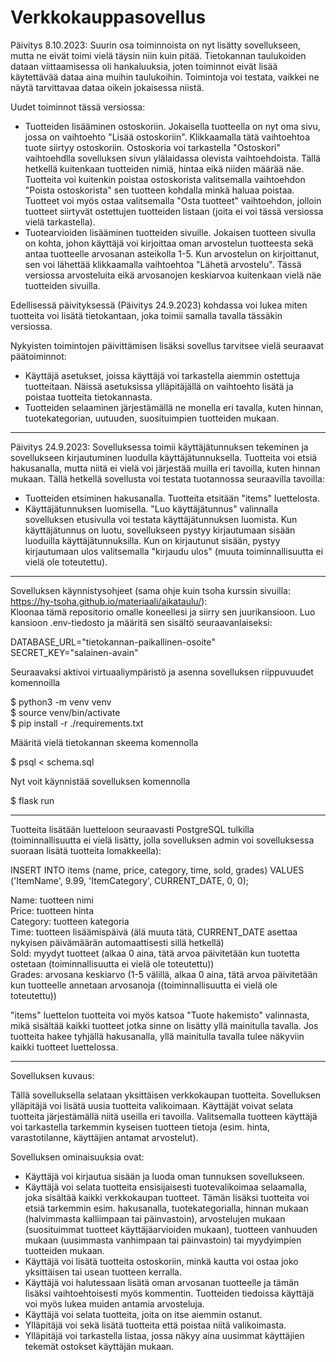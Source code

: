 # Verkkokauppasovellus
Päivitys 8.10.2023:
Suurin osa toiminnoista on nyt lisätty sovellukseen, mutta ne eivät toimi vielä täysin niin kuin pitää.
Tietokannan taulukoiden dataan viittaamisessa oli hankaluuksia, joten toiminnot eivät lisää käytettävää dataa aina muihin taulukoihin.
Toimintoja voi testata, vaikkei ne näytä tarvittavaa dataa oikein jokaisessa niistä.

Uudet toiminnot tässä versiossa:
- Tuotteiden lisääminen ostoskoriin. Jokaisella tuotteella on nyt oma sivu, jossa on vaihtoehto "Lisää ostoskoriin". Klikkaamalla tätä vaihtoehtoa tuote siirtyy ostoskoriin. Ostoskoria voi tarkastella "Ostoskori" vaihtoehdlla sovelluksen sivun ylälaidassa olevista vaihtoehdoista. Tällä hetkellä kuitenkaan tuotteiden nimiä, hintaa eikä niiden määrää näe. Tuotteita voi kuitenkin poistaa ostoskorista valitsemalla vaihtoehdon "Poista ostoskorista" sen tuotteen kohdalla minkä haluaa poistaa. Tuotteet voi myös ostaa valitsemalla "Osta tuotteet" vaihtoehdon, jolloin tuotteet siirtyvät ostettujen tuotteiden listaan (joita ei voi tässä versiossa vielä tarkastella).
- Tuotearvioiden lisääminen tuotteiden sivuille. Jokaisen tuotteen sivulla on kohta, johon käyttäjä voi kirjoittaa oman arvostelun tuotteesta sekä antaa tuotteelle arvosanan asteikolla 1-5. Kun arvostelun on kirjoittanut, sen voi lähettää klikkaamalla vaihtoehtoa "Lähetä arvostelu". Tässä versiossa arvosteluita eikä arvosanojen keskiarvoa kuitenkaan vielä näe tuotteiden sivuilla.

Edellisessä päivityksessä (Päivitys 24.9.2023) kohdassa voi lukea miten tuotteita voi lisätä tietokantaan, joka toimii samalla tavalla tässäkin versiossa.

Nykyisten toimintojen päivittämisen lisäksi sovellus tarvitsee vielä seuraavat päätoiminnot:
- Käyttäjä asetukset, joissa käyttäjä voi tarkastella aiemmin ostettuja tuotteitaan. Näissä asetuksissa ylläpitäjällä on vaihtoehto lisätä ja poistaa tuotteita tietokannasta.
- Tuotteiden selaaminen järjestämällä ne monella eri tavalla, kuten hinnan, tuotekategorian, uutuuden, suosituimpien tuotteiden mukaan.

-------------------------------------------------------------------------------------------------------------------------------------
Päivitys 24.9.2023:
Sovelluksessa toimii käyttäjätunnuksen tekeminen ja sovellukseen kirjautuminen luodulla käyttäjätunnuksella.
Tuotteita voi etsiä hakusanalla, mutta niitä ei vielä voi järjestää muilla eri tavoilla, kuten hinnan mukaan.
Tällä hetkellä sovellusta voi testata tuotannossa seuraavilla tavoilla:
- Tuotteiden etsiminen hakusanalla. Tuotteita etsitään "items" luettelosta.
- Käyttäjätunnuksen luomisella. "Luo käyttäjätunnus" valinnalla sovelluksen etusivulla voi testata käyttäjätunnuksen luomista. Kun käyttäjätunnus on luotu, sovellukseen pystyy kirjautumaan sisään luoduilla käyttäjätunnuksilla. Kun on kirjautunut sisään, pystyy kirjautumaan ulos valitsemalla "kirjaudu ulos" (muuta toiminnallisuutta ei vielä ole toteutettu).
-------------------------------------------------------------------------------------------------------------------------------------
Sovelluksen käynnistysohjeet (sama ohje kuin tsoha kurssin sivuilla: https://hy-tsoha.github.io/materiaali/aikataulu/):  
Kloonaa tämä repositorio omalle koneellesi ja siirry sen juurikansioon. Luo kansioon .env-tiedosto ja määritä sen sisältö seuraavanlaiseksi:

DATABASE_URL="tietokannan-paikallinen-osoite"  
SECRET_KEY="salainen-avain"

Seuraavaksi aktivoi virtuaaliympäristö ja asenna sovelluksen riippuvuudet komennoilla

$ python3 -m venv venv  
$ source venv/bin/activate  
$ pip install -r ./requirements.txt  

Määritä vielä tietokannan skeema komennolla  

$ psql < schema.sql  

Nyt voit käynnistää sovelluksen komennolla  

$ flask run  

-------------------------------------------------------------------------------------------------------------------------------------  


Tuotteita lisätään luetteloon seuraavasti PostgreSQL tulkilla (toiminnallisuutta ei vielä lisätty, jolla sovelluksen admin voi sovelluksessa suoraan lisätä tuotteita lomakkeella):

INSERT INTO items (name, price, category, time, sold, grades)
VALUES ('ItemName', 9.99, 'ItemCategory', CURRENT_DATE, 0, 0);

Name: tuotteen nimi  
Price: tuotteen hinta  
Category: tuotteen kategoria  
Time: tuotteen lisäämispäivä (älä muuta tätä, CURRENT_DATE asettaa nykyisen päivämäärän automaattisesti sillä hetkellä)  
Sold: myydyt tuotteet (alkaa 0 aina, tätä arvoa päivitetään kun tuotetta ostetaan (toiminnallisuutta ei vielä ole toteutettu))  
Grades: arvosana keskiarvo (1-5 välillä, alkaa 0 aina, tätä arvoa päivitetään kun tuotteelle annetaan arvosanoja ((toiminnallisuutta ei vielä ole toteutettu))  

"items" luettelon tuotteita voi myös katsoa "Tuote hakemisto" valinnasta, mikä sisältää kaikki tuotteet jotka sinne on lisätty yllä mainitulla tavalla.
Jos tuotteita hakee tyhjällä hakusanalla, yllä mainitulla tavalla tulee näkyviin kaikki tuotteet luettelossa.


-------------------------------------------------------------------------------------------------------------------------------------
Sovelluksen kuvaus:

Tällä sovelluksella selataan yksittäisen verkkokaupan tuotteita. Sovelluksen ylläpitäjä voi lisätä uusia tuotteita
valikoimaan. Käyttäjät voivat selata tuotteita järjestämällä niitä useilla eri tavoilla. Valitsemalla tuotteen
käyttäjä voi tarkastella tarkemmin kyseisen tuotteen tietoja (esim. hinta, varastotilanne, käyttäjien antamat arvostelut).

Sovelluksen ominaisuuksia ovat:
* Käyttäjä voi kirjautua sisään ja luoda oman tunnuksen sovellukseen.
* Käyttäjä voi selata tuotteita ensisijaisesti tuotevalikoimaa selaamalla, joka sisältää kaikki verkkokaupan tuotteet.
Tämän lisäksi tuotteita voi etsiä tarkemmin esim. hakusanalla, tuotekategorialla, hinnan mukaan (halvimmasta kalliimpaan tai päinvastoin),
arvostelujen mukaan (suosituimmat tuotteet käyttäjäarvioiden mukaan), tuotteen vanhuuden mukaan (uusimmasta vanhimpaan tai päinvastoin) tai
myydyimpien tuotteiden mukaan.
* Käyttäjä voi lisätä tuotteita ostoskoriin, minkä kautta voi ostaa joko yksittäisen tai usean tuotteen kerralla.
* Käyttäjä voi halutessaan lisätä oman arvosanan tuotteelle ja tämän lisäksi vaihtoehtoisesti myös kommentin. Tuotteiden tiedoissa käyttäjä
voi myös lukea muiden antamia arvosteluja.
* Käyttäjä voi selata tuotteita, joita on itse aiemmin ostanut.
* Ylläpitäjä voi sekä lisätä tuotteita että poistaa niitä valikoimasta.
* Ylläpitäjä voi tarkastella listaa, jossa näkyy aina uusimmat käyttäjien tekemät ostokset käyttäjän mukaan.

